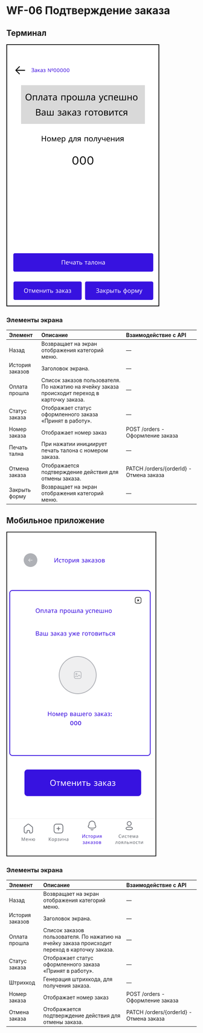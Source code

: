 # WF-06 Подтверждение заказа


## Терминал
![Альтернативный текст](wf06WEB.png)

### Элементы экрана

| **Элемент**     | **Описание**                                                                                   | Взаимодействие&nbsp;с&nbsp;API          |
| :-------------- | :--------------------------------------------------------------------------------------------- | :-------------------------------------- |
| Назад           | Возвращает на экран отображения категорий меню.                                                | —                                       |
| История заказов | Заголовок экрана.                                                                              | —                                       |
| Оплата прошла   | Список заказов пользователя. По нажатию на ячейку заказа происходит переход в карточку заказа. | —                                       |
| Статус заказа   | Отображает статус оформленного заказа «Принят в работу».                                       | —                                       |
| Номер заказа    | Отображает номер заказ                                                                         | POST /orders - Оформление заказа        |
| Печать тална    | При нажатии инициирует печать талона с номером заказа.                                         | —                                       |
| Отмена заказа   | Отображается подтверждение действия для отмены заказа.                                         | PATCH /orders/{orderId} - Отмена заказа |
| Закрыть форму   | Возвращает на экран отображения категорий меню.                                                | —                                       |

## Мобильное приложение

![Альтернативный текст](wf06MA.png)

### Элементы экрана

| **Элемент**     | **Описание**                                                                                   | Взаимодействие&nbsp;с&nbsp;API          |
| :-------------- | :--------------------------------------------------------------------------------------------- | :-------------------------------------- |
| Назад           | Возвращает на экран отображения категорий меню.                                                | —                                       |
| История заказов | Заголовок экрана.                                                                              | —                                       |
| Оплата прошла   | Список заказов пользователя. По нажатию на ячейку заказа происходит переход в карточку заказа. | —                                       |
| Статус заказа   | Отображает статус оформленного заказа «Принят в работу».                                       | —                                       |
| Штрихкод        | Генерация штрихкода, для получения заказа.                                                     | —                                       |
| Номер заказа    | Отображает номер заказ                                                                         | POST /orders - Оформление заказа        |
| Отмена заказа   | Отображается подтверждение действия для отмены заказа.                                         | PATCH /orders/{orderId} - Отмена заказа |
